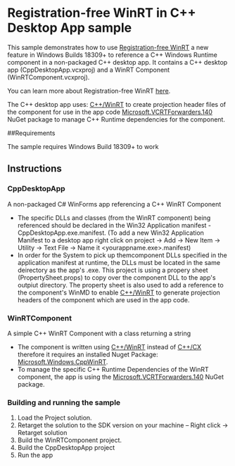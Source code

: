 # Registration-free WinRT in C++ Desktop App sample

This sample demonstrates how to use [Registration-free WinRT](https://aka.ms/regfreewinrtblog) a new feature in Windows Builds 18309+ to reference a C++ Windows Runtime component in a non-packaged C++ desktop app. It contains a C++ desktop app (CppDesktopApp.vcxproj) and a WinRT Component (WinRTComponent.vcxproj).

You can learn more about Registration-free WinRT [here](https://aka.ms/regfreewinrtblog).

The C++ desktop app uses:
[C++/WinRT](https://github.com/Microsoft/xlang/blob/f1309fe42d929d612aa9b66557d9a22769067b3f/src/package/cppwinrt/nuget/readme.md) to create projection header files of the component for use in the app code
[Microsoft.VCRTForwarders.140](https://github.com/Microsoft/vcrt-forwarders) NuGet package to manage C++ Runtime dependencies for the component.

##Requirements

The sample requires Windows Build 18309+ to work

## Instructions

### CppDesktopApp

A non-packaged C# WinForms app referencing a C++ WinRT Component

* The specific DLLs and classes (from the WinRT component) being referenced should be declared in the Win32 Application manifest - CppDesktopApp.exe.manifest.
(To add a new Win32 Application Manifest to a desktop app right click on project -> Add -> New Item -> Utility -> Text File -> Name it <yourappname.exe>.manifest)
* In order for the System to pick up themcomponent DLLs specified in the application manifest at runtime, the DLLs must be located in the same deirectory as the app's .exe. This project is using a propery sheet (PropertySheet.props) to copy over the component DLL to the app's outpiut directory. 
The property sheet is also used to add a reference to the component's WinMD to enable [C++/WinRT](https://github.com/Microsoft/xlang/tree/master/src/package/cppwinrt/nuget) to generate projection headers of the component which are used in the app code.

### WinRTComponent

A simple C++ WinRT Component with a class returning a string

* The component is written using [C++/WinRT](https://docs.microsoft.com/en-us/windows/uwp/cpp-and-winrt-apis/intro-to-using-cpp-with-winrt) instead of [C++/CX](https://docs.microsoft.com/en-us/cpp/cppcx/visual-c-language-reference-c-cx?view=vs-2017) therefore it requires an installed Nuget Package: [Microsoft.Windows.CppWinRT](https://www.nuget.org/packages/Microsoft.Windows.CppWinRT/).
* To manage the specific C++ Runtime Dependencies of the WinRT component, the app is using the [Microsoft.VCRTForwarders.140](https://github.com/Microsoft/vcrt-forwarders) NuGet package.

### Building and running the sample

1. Load the Project solution.
2. Retarget the solution to the SDK version on your machine – Right click -> Retarget solution
3. Build the WinRTComponent project.
4. Build the CppDesktopApp project
5. Run the app



